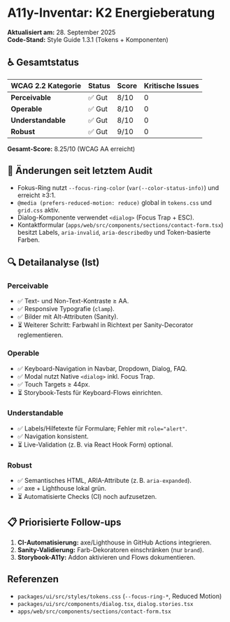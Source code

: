 # A11y-Inventar: K2 Energieberatung

**Aktualisiert am:** 28. September 2025  
**Code-Stand:** Style Guide 1.3.1 (Tokens + Komponenten)

## ♿ Gesamtstatus
| WCAG 2.2 Kategorie | Status | Score | Kritische Issues |
|--------------------|--------|-------|-----------------|
| **Perceivable**    | ✅ Gut | 8/10 | 0 |
| **Operable**       | ✅ Gut | 8/10 | 0 |
| **Understandable** | ✅ Gut | 8/10 | 0 |
| **Robust**         | ✅ Gut | 9/10 | 0 |

**Gesamt-Score:** 8.25/10 (WCAG AA erreicht)

## 🔄 Änderungen seit letztem Audit
- Fokus-Ring nutzt `--focus-ring-color` (`var(--color-status-info)`) und erreicht ≥3:1.  
- `@media (prefers-reduced-motion: reduce)` global in `tokens.css` und `grid.css` aktiv.  
- Dialog-Komponente verwendet `<dialog>` (Focus Trap + ESC).  
- Kontaktformular (`apps/web/src/components/sections/contact-form.tsx`) besitzt Labels, `aria-invalid`, `aria-describedby` und Token-basierte Farben.

## 🔍 Detailanalyse (Ist)

### Perceivable
- ✅ Text- und Non-Text-Kontraste ≥ AA.  
- ✅ Responsive Typografie (`clamp`).  
- ✅ Bilder mit Alt-Attributen (Sanity).  
- ⏳ Weiterer Schritt: Farbwahl in Richtext per Sanity-Decorator reglementieren.

### Operable
- ✅ Keyboard-Navigation in Navbar, Dropdown, Dialog, FAQ.  
- ✅ Modal nutzt Native `<dialog>` inkl. Focus Trap.  
- ✅ Touch Targets ≥ 44px.  
- ⏳ Storybook-Tests für Keyboard-Flows einrichten.

### Understandable
- ✅ Labels/Hilfetexte für Formulare; Fehler mit `role="alert"`.  
- ✅ Navigation konsistent.  
- ⏳ Live-Validation (z. B. via React Hook Form) optional.

### Robust
- ✅ Semantisches HTML, ARIA-Attribute (z. B. `aria-expanded`).  
- ✅ axe + Lighthouse lokal grün.  
- ⏳ Automatisierte Checks (CI) noch aufzusetzen.

## 📋 Priorisierte Follow-ups
1. **CI-Automatisierung:** axe/Lighthouse in GitHub Actions integrieren.  
2. **Sanity-Validierung:** Farb-Dekoratoren einschränken (nur `brand`).  
3. **Storybook-A11y:** Addon aktivieren und Flows dokumentieren.

## Referenzen
- `packages/ui/src/styles/tokens.css` (`--focus-ring-*`, Reduced Motion)  
- `packages/ui/src/components/dialog.tsx`, `dialog.stories.tsx`  
- `apps/web/src/components/sections/contact-form.tsx`
